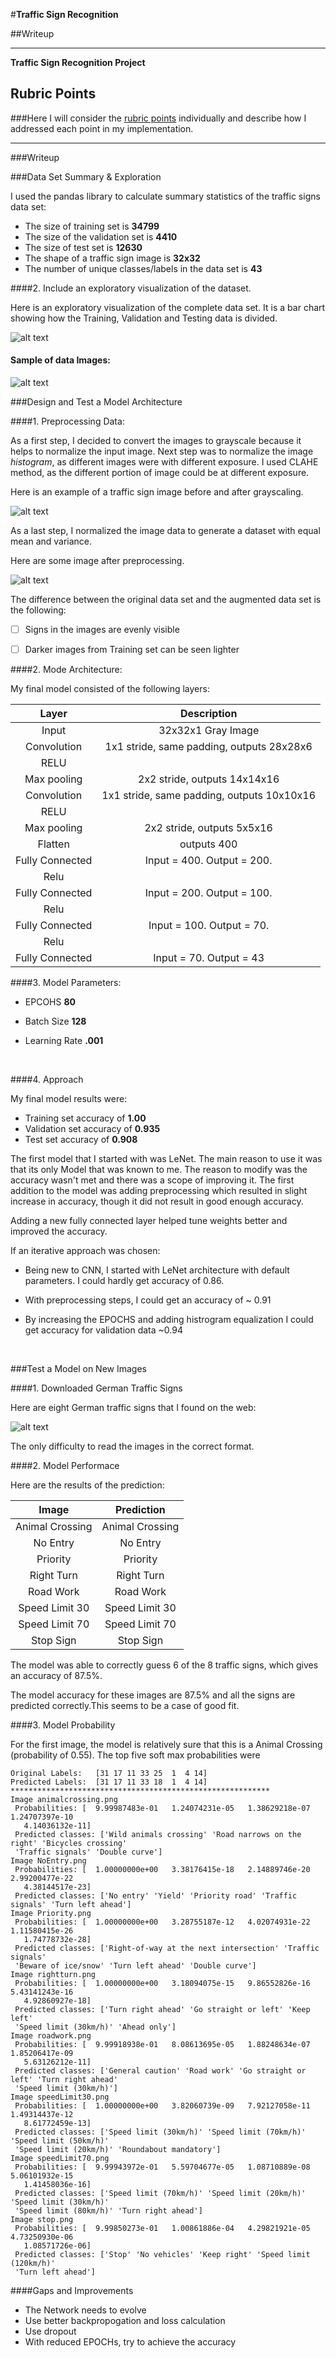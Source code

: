 #**Traffic Sign Recognition** 

##Writeup

---

**Traffic Sign Recognition Project**

[//]: # "Image References"

[image1]: ./WriteupSupport/explore.png "Visualization"
[image2]: ./WriteupSupport/sample.png "Sample"
[image3]: ./WriteupSupport/processed.png "Processed"
[image4]: ./WriteupSupport/download.png "Traffic Sign"
## Rubric Points
###Here I will consider the [rubric points](https://review.udacity.com/#!/rubrics/481/view) individually and describe how I addressed each point in my implementation.  

---
###Writeup

###Data Set Summary & Exploration

I used the pandas library to calculate summary statistics of the traffic
signs data set:

* The size of training set is **34799**
* The size of the validation set is **4410**
* The size of test set is **12630**
* The shape of a traffic sign image is **32x32**
* The number of unique classes/labels in the data set is **43**

####2. Include an exploratory visualization of the dataset.

Here is an exploratory visualization of the complete data set. It is a bar chart showing how the Training, Validation and Testing data is divided.

![alt text][image1]

#### Sample of data Images:

![alt text][image2]

###Design and Test a Model Architecture

####1. Preprocessing Data:

As a first step, I decided to convert the images to grayscale because it helps to normalize the input image. Next step was to normalize the image *histogram*, as different images were with different exposure. I used CLAHE method, as the different portion of image could be at different exposure.

Here is an example of a traffic sign image before and after grayscaling.

![alt text][image2]

As a last step, I normalized the image data to generate a dataset with equal mean and variance.

Here are some image after preprocessing.

![alt text][image3]

The difference between the original data set and the augmented data set is the following:

- [ ] Signs in the images are evenly visible 

- [ ] Darker images from Training set can be seen lighter



####2. Mode Architecture:

My final model consisted of the following layers:

|      Layer      |               Description                |
| :-------------: | :--------------------------------------: |
|      Input      |            32x32x1 Gray Image            |
|   Convolution   | 1x1 stride, same padding, outputs 28x28x6 |
|      RELU       |                                          |
|   Max pooling   |      2x2 stride,  outputs 14x14x16       |
|   Convolution   | 1x1 stride, same padding, outputs 10x10x16 |
|      RELU       |                                          |
|   Max pooling   |       2x2 stride,  outputs 5x5x16        |
|     Flatten     |               outputs 400                |
| Fully Connected |        Input = 400. Output = 200.        |
|      Relu       |                                          |
| Fully Connected |        Input = 200. Output = 100.        |
|      Relu       |                                          |
| Fully Connected |        Input = 100. Output = 70.         |
|      Relu       |                                          |
| Fully Connected |         Input = 70. Output = 43          |



####3. Model Parameters:

- EPCOHS **80** 

- Batch Size **128**

- Learning Rate **.001**

  ​

####4. Approach

My final model results were:
* Training set accuracy of **1.00**
* Validation set accuracy of **0.935**
* Test set accuracy of **0.908**

The first model that I started with was LeNet. The main reason to use it was that its only Model that was known to me. The reason to modify was the accuracy wasn't met and there was a scope of improving it. The first addition to the model was adding preprocessing which resulted in slight increase in accuracy, though it did not result in good enough accuracy.  

Adding a new fully connected layer helped tune weights better and improved the accuracy.

If an iterative approach was chosen:

* Being new to CNN, I started with LeNet architecture with default parameters. I could hardly get accuracy of 0.86. 

* With preprocessing steps, I could get an accuracy of ~ 0.91

* By increasing the EPOCHS and adding histrogram equalization I could get accuracy for validation data ~0.94

  ​

###Test a Model on New Images

####1. Downloaded German Traffic Signs

Here are eight German traffic signs that I found on the web:

![alt text][image4] 

The only difficulty to read the images in the correct format.

####2. Model Performace

Here are the results of the prediction:

|      Image      |   Prediction    |
| :-------------: | :-------------: |
| Animal Crossing | Animal Crossing |
|    No Entry     |    No Entry     |
|    Priority     |    Priority     |
|   Right Turn    |   Right Turn    |
|    Road Work    |    Road Work    |
| Speed Limit 30  | Speed Limit 30  |
| Speed Limit 70  | Speed Limit 70  |
|    Stop Sign    |    Stop Sign    |

The model was able to correctly guess 6 of the 8 traffic signs, which gives an accuracy of 87.5%.

The model accuracy for these images are 87.5% and all the signs are predicted correctly.This seems to be a case of good fit.

####3. Model Probability

For the first image, the model is relatively sure that this is a Animal Crossing (probability of 0.55). The top five soft max probabilities were

```
Original Labels:   [31 17 11 33 25  1  4 14]
Predicted Labels:  [31 17 11 33 18  1  4 14]
**********************************************************
Image animalcrossing.png 
 Probabilities: [  9.99987483e-01   1.24074231e-05   1.38629218e-07   1.24707397e-10
   4.14036132e-11] 
 Predicted classes: ['Wild animals crossing' 'Road narrows on the right' 'Bicycles crossing'
 'Traffic signals' 'Double curve']
Image NoEntry.png 
 Probabilities: [  1.00000000e+00   3.38176415e-18   2.14889746e-20   2.99200477e-22
   4.38144517e-23] 
 Predicted classes: ['No entry' 'Yield' 'Priority road' 'Traffic signals' 'Turn left ahead']
Image Priority.png 
 Probabilities: [  1.00000000e+00   3.28755187e-12   4.02074931e-22   1.11580415e-26
   1.74778732e-28] 
 Predicted classes: ['Right-of-way at the next intersection' 'Traffic signals'
 'Beware of ice/snow' 'Turn left ahead' 'Double curve']
Image rightturn.png 
 Probabilities: [  1.00000000e+00   3.18094075e-15   9.86552826e-16   5.43141243e-16
   4.92860927e-18] 
 Predicted classes: ['Turn right ahead' 'Go straight or left' 'Keep left'
 'Speed limit (30km/h)' 'Ahead only']
Image roadwork.png 
 Probabilities: [  9.99918938e-01   8.08613695e-05   1.88248634e-07   1.85206417e-09
   5.63126212e-11] 
 Predicted classes: ['General caution' 'Road work' 'Go straight or left' 'Turn right ahead'
 'Speed limit (30km/h)']
Image speedLimit30.png 
 Probabilities: [  1.00000000e+00   3.82060739e-09   7.92127058e-11   1.49314437e-12
   8.61772459e-13] 
 Predicted classes: ['Speed limit (30km/h)' 'Speed limit (70km/h)' 'Speed limit (50km/h)'
 'Speed limit (20km/h)' 'Roundabout mandatory']
Image speedLimit70.png 
 Probabilities: [  9.99943972e-01   5.59704677e-05   1.08710889e-08   5.06101932e-15
   1.41458036e-16] 
 Predicted classes: ['Speed limit (70km/h)' 'Speed limit (20km/h)' 'Speed limit (30km/h)'
 'Speed limit (80km/h)' 'Turn right ahead']
Image stop.png 
 Probabilities: [  9.99850273e-01   1.00861886e-04   4.29821921e-05   4.73250930e-06
   1.08571726e-06] 
 Predicted classes: ['Stop' 'No vehicles' 'Keep right' 'Speed limit (120km/h)'
 'Turn left ahead']
```

####Gaps and Improvements

- The Network needs to evolve 
- Use better backpropogation and loss calculation 
- Use dropout 
- With reduced EPOCHs, try to achieve the accuracy